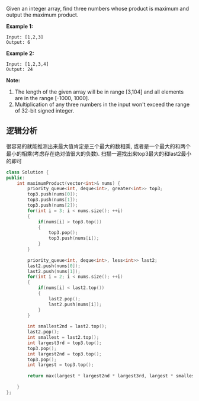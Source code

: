 Given an integer array, find three numbers whose product is maximum and output the maximum product.

**Example 1:**

```
Input: [1,2,3]
Output: 6
```

 

**Example 2:**

```
Input: [1,2,3,4]
Output: 24
```

 

**Note:**

1. The length of the given array will be in range [3,104] and all elements are in the range [-1000, 1000].
2. Multiplication of any three numbers in the input won't exceed the range of 32-bit signed integer.

## 逻辑分析

很容易的就能推测出来最大值肯定是三个最大的数相乘, 或者是一个最大的和两个最小的相乘(考虑存在绝对值很大的负数). 扫描一遍找出来top3最大的和last2最小的即可

```c++
class Solution {
public:
    int maximumProduct(vector<int>& nums) {
        priority_queue<int, deque<int>, greater<int>> top3;
        top3.push(nums[0]);
        top3.push(nums[1]);
        top3.push(nums[2]);
        for(int i = 3; i < nums.size(); ++i)
        {
            if(nums[i] > top3.top())
            {
                top3.pop();
                top3.push(nums[i]);
            }
        }
        
        priority_queue<int, deque<int>, less<int>> last2;
        last2.push(nums[0]);
        last2.push(nums[1]);
        for(int i = 2; i < nums.size(); ++i)
        {
            if(nums[i] < last2.top())
            {
                last2.pop();
                last2.push(nums[i]);
            }
        }
        
        int smallest2nd = last2.top();
        last2.pop();
        int smallest = last2.top();
        int largest3rd = top3.top();
        top3.pop();
        int largest2nd = top3.top();
        top3.pop();
        int largest = top3.top();
        
        return max(largest * largest2nd * largest3rd, largest * smallest2nd * smallest);
        
    }
};
```


